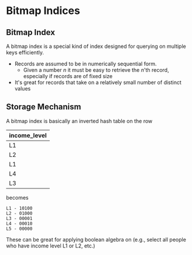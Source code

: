# Bitmap Indices
## Bitmap Index
A bitmap index is a special kind of index designed for querying on multiple keys efficiently.

* Records are assumed to be in numerically sequential form.
	* Given a number $n$ it must be easy to retrieve the $n$'th record, especially if records are of fixed size
* It's great for records that take on a relatively small number of distinct values

## Storage Mechanism
A bitmap index is basically an inverted hash table on the row

| income_level |
| ------------ |
| L1           |
| L2           |
| L1           |
| L4           |
| L3           | 

becomes

```
L1 - 10100
L2 - 01000
L3 - 00001
L4 - 00010
L5 - 00000
```

These can be great for applying boolean algebra on (e.g., select all people who have income level L1 or L2, etc.)

